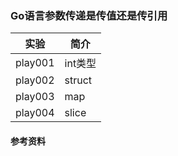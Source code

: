 ### Go语言参数传递是传值还是传引用

|实验|简介|
|---|---|
|play001|int类型|
|play002|struct|
|play003|map|
|play004|slice|

#### 参考资料
